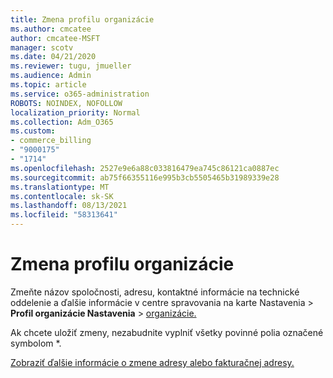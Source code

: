 ```yaml
---
title: Zmena profilu organizácie
ms.author: cmcatee
author: cmcatee-MSFT
manager: scotv
ms.date: 04/21/2020
ms.reviewer: tugu, jmueller
ms.audience: Admin
ms.topic: article
ms.service: o365-administration
ROBOTS: NOINDEX, NOFOLLOW
localization_priority: Normal
ms.collection: Adm_O365
ms.custom:
- commerce_billing
- "9000175"
- "1714"
ms.openlocfilehash: 2527e9e6a88c033816479ea745c86121ca0887ec
ms.sourcegitcommit: ab75f66355116e995b3cb5505465b31989339e28
ms.translationtype: MT
ms.contentlocale: sk-SK
ms.lasthandoff: 08/13/2021
ms.locfileid: "58313641"
---
```

# <a name="change-organization-profile"></a>Zmena profilu organizácie

Zmeňte názov spoločnosti, adresu, kontaktné informácie na technické oddelenie a ďalšie informácie v centre spravovania na karte Nastavenia  >  **Profil organizácie Nastavenia**  >  [organizácie.](https://admin.microsoft.com/AdminPortal/Home#/Settings/OrganizationProfile/:/Settings/L1/OrganizationInformation)

Ak chcete uložiť zmeny, nezabudnite vyplniť všetky povinné polia označené symbolom *.

[Zobraziť ďalšie informácie o zmene adresy alebo fakturačnej adresy.](https://docs.microsoft.com/microsoft-365/admin/manage/change-address-contact-and-more)
